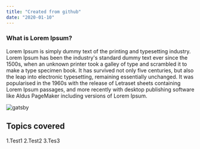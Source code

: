 ```yaml
---
title: "Created from github"
date: "2020-01-10"
---
```


### What is Lorem Ipsum?

Lorem Ipsum is simply dummy text of the printing and typesetting industry. 
Lorem Ipsum has been the industry's standard dummy text ever since the 1500s, when an unknown printer took a galley of type and scrambled it to make a type specimen book.
It has survived not only five centuries, but also the leap into electronic typesetting, remaining essentially unchanged. 
It was popularised in the 1960s with the release of Letraset sheets containing Lorem Ipsum passages, and more recently with desktop publishing software like Aldus PageMaker including versions of Lorem Ipsum.

![gatsby](./media/gatsby-icon.png)

## Topics covered

1.Test1
2.Test2
3.Tes3
